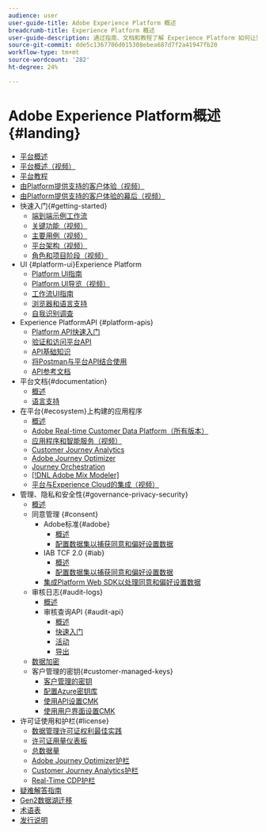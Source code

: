 ```yaml
---
audience: user
user-guide-title: Adobe Experience Platform 概述
breadcrumb-title: Experience Platform 概述
user-guide-description: 通过指南、文档和教程了解 Experience Platform 如何让实时地为客户投放个性化体验成为可能。
source-git-commit: dde5c1367706d015308ebea687d7f2a41947fb20
workflow-type: tm+mt
source-wordcount: '282'
ht-degree: 24%

---
```



# Adobe Experience Platform概述 {#landing}

* [平台概述](home.md)
* [平台概述（视频）](video/platform-overview.md)
* [平台教程](https://experienceleague.adobe.com/docs/platform-learn/tutorials/overview.html)
* [由Platform提供支持的客户体验（视频）](video/customer-experience.md)
* [由Platform提供支持的客户体验的幕后（视频）](video/customer-experience-bts.md)
* 快速入门{#getting-started}
   * [端到端示例工作流](end-to-end-tutorial.md)
   * [关键功能（视频）](video/key-capabilities.md)
   * [主要用例（视频）](video/platform-use-cases.md)
   * [平台架构（视频）](video/platform-architecture.md)
   * [角色和项目阶段（视频）](video/roles-project-phases.md)
* UI {#platform-ui}Experience Platform
   * [Platform UI指南](ui-guide.md)
   * [Platform UI导览（视频）](video/platform-ui.md)
   * [工作流UI指南](workflows.md)
   * [浏览器和语言支持](browser-language-support.md)
   * [自我识别调查](self-identification.md)
* Experience PlatformAPI {#platform-apis}
   * [Platform API快速入门](api-guide.md)
   * [验证和访问平台API](api-authentication.md)
   * [API基础知识](api-fundamentals.md)
   * [将Postman与平台API结合使用](postman.md)
   * [API参考文档](https://www.adobe.com/go/platform-api-reference-en)
* 平台文档{#documentation}
   * [概述](documentation/overview.md)
   * [语言支持](documentation/language-support.md)
* 在平台{#ecosystem}上构建的应用程序
   * [概述](application-services.md)
   * [Adobe Real-time Customer Data Platform（所有版本）](https://experienceleague.adobe.com/docs/real-time-customer-data-platform.html)
   * [应用程序和智能服务（视频）](video/application-intelligent-services.md)
   * [Customer Journey Analytics](https://experienceleague.adobe.com/docs/customer-journey-analytics.html?lang=zh-Hans)
   * [Adobe Journey Optimizer](https://experienceleague.adobe.com/docs/journey-optimizer.html?lang=zh-Hans)
   * [Journey Orchestration](https://experienceleague.adobe.com/docs/journey-orchestration.html)
   * [[!DNL Adobe Mix Modeler]](https://experienceleague.adobe.com/docs/mix-modeler.html)
   * [平台与Experience Cloud的集成（视频）](video/experience-cloud-integrations.md)
* 管理、隐私和安全性{#governance-privacy-security}
   * [概述](./governance-privacy-security/overview.md)
   * 同意管理 {#consent}
      * Adobe标准{#adobe}
         * [概述](./governance-privacy-security/consent/adobe/overview.md)
         * [配置数据集以捕获同意和偏好设置数据](./governance-privacy-security/consent/adobe/dataset.md)
      * IAB TCF 2.0 {#iab}
         * [概述](./governance-privacy-security/consent/iab/overview.md)
         * [配置数据集以捕获同意和偏好设置数据](./governance-privacy-security/consent/iab/dataset.md)
      * [集成Platform Web SDK以处理同意和偏好设置数据](./governance-privacy-security/consent/sdk.md)
   * 审核日志{#audit-logs}
      * [概述](./governance-privacy-security/audit-logs/overview.md)
      * 审核查询API {#audit-api}
         * [概述](./governance-privacy-security/audit-logs/api/overview.md)
         * [快速入门](./governance-privacy-security/audit-logs/api/getting-started.md)
         * [活动](./governance-privacy-security/audit-logs/api/events.md)
         * [导出](./governance-privacy-security/audit-logs/api/export.md)
   * [数据加密](./governance-privacy-security/encryption.md)
   * 客户管理的密钥{#customer-managed-keys}
      * [客户管理的密钥](./governance-privacy-security/customer-managed-keys/overview.md)
      * [配置Azure密钥库](./governance-privacy-security/customer-managed-keys/azure-key-vault-config.md)
      * [使用API设置CMK](./governance-privacy-security/customer-managed-keys/api-set-up.md)
      * [使用用户界面设置CMK](./governance-privacy-security/customer-managed-keys/ui-set-up.md)
* 许可证使用和护栏{#license}
   * [数据管理许可证权利最佳实践](./license-usage-and-guardrails/data-management-best-practices.md)
   * [许可证用量仪表板](./license-usage-and-guardrails/license-usage-dashboard.md)
   * [总数据量](./license-usage-and-guardrails/total-data-volume.md)
   * [Adobe Journey Optimizer护栏](https://experienceleague.adobe.com/docs/journey-optimizer/using/get-started/guardrails.html)
   * [Customer Journey Analytics护栏](https://experienceleague.adobe.com/docs/analytics-platform/using/cja-admin/guardrails.html)
   * [Real-Time CDP护栏](https://experienceleague.adobe.com/docs/experience-platform/rtcdp/guardrails/overview.html)
* [疑难解答指南](troubleshooting.md)
* [Gen2数据湖迁移](adls2-gen2-migration.md)
* [术语表](glossary.md)
* [发行说明](https://experienceleague.adobe.com/zh-hans/docs/experience-platform/release-notes/latest)
